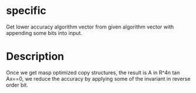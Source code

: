 # specific
Get lower accuracy algorithm vector from given algorithm vector with appending some bits into input.

# Description
Once we get masp optimized copy structures, the result is A in R^4n tan Ax==0, we reduce the accuracy by applying some of the invariant in reverse order bit.

